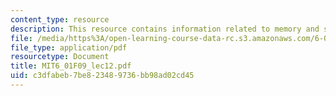 ```yaml
---
content_type: resource
description: This resource contains information related to memory and search methods.
file: /media/https%3A/open-learning-course-data-rc.s3.amazonaws.com/6-00sc-introduction-to-computer-science-and-programming-spring-2011/c3dfabeb7be823489736bb98ad02cd45_MIT6_01F09_lec12.pdf
file_type: application/pdf
resourcetype: Document
title: MIT6_01F09_lec12.pdf
uid: c3dfabeb-7be8-2348-9736-bb98ad02cd45
---
```

